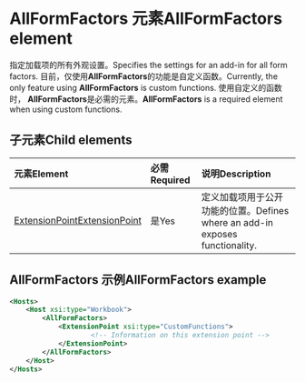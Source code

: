 # <a name="allformfactors-element"></a><span data-ttu-id="8b6ea-101">AllFormFactors 元素</span><span class="sxs-lookup"><span data-stu-id="8b6ea-101">AllFormFactors element</span></span>

<span data-ttu-id="8b6ea-102">指定加载项的所有外观设置。</span><span class="sxs-lookup"><span data-stu-id="8b6ea-102">Specifies the settings for an add-in for all form factors.</span></span> <span data-ttu-id="8b6ea-103">目前，仅使用**AllFormFactors**的功能是自定义函数。</span><span class="sxs-lookup"><span data-stu-id="8b6ea-103">Currently, the only feature using **AllFormFactors** is custom functions.</span></span> <span data-ttu-id="8b6ea-104">使用自定义的函数时， **AllFormFactors**是必需的元素。</span><span class="sxs-lookup"><span data-stu-id="8b6ea-104">**AllFormFactors** is a required element when using custom functions.</span></span>

## <a name="child-elements"></a><span data-ttu-id="8b6ea-105">子元素</span><span class="sxs-lookup"><span data-stu-id="8b6ea-105">Child elements</span></span>

|  <span data-ttu-id="8b6ea-106">元素</span><span class="sxs-lookup"><span data-stu-id="8b6ea-106">Element</span></span> |  <span data-ttu-id="8b6ea-107">必需</span><span class="sxs-lookup"><span data-stu-id="8b6ea-107">Required</span></span>  |  <span data-ttu-id="8b6ea-108">说明</span><span class="sxs-lookup"><span data-stu-id="8b6ea-108">Description</span></span>  |
|:-----|:-----|:-----|
|  [<span data-ttu-id="8b6ea-109">ExtensionPoint</span><span class="sxs-lookup"><span data-stu-id="8b6ea-109">ExtensionPoint</span></span>](extensionpoint.md) |  <span data-ttu-id="8b6ea-110">是</span><span class="sxs-lookup"><span data-stu-id="8b6ea-110">Yes</span></span> |  <span data-ttu-id="8b6ea-111">定义加载项用于公开功能的位置。</span><span class="sxs-lookup"><span data-stu-id="8b6ea-111">Defines where an add-in exposes functionality.</span></span> |

## <a name="allformfactors-example"></a><span data-ttu-id="8b6ea-112">AllFormFactors 示例</span><span class="sxs-lookup"><span data-stu-id="8b6ea-112">AllFormFactors example</span></span>

```xml
<Hosts>
    <Host xsi:type="Workbook">
        <AllFormFactors>
            <ExtensionPoint xsi:type="CustomFunctions">
                    <!-- Information on this extension point -->
            </ExtensionPoint>
        </AllFormFactors>
    </Host>
</Hosts>
```
